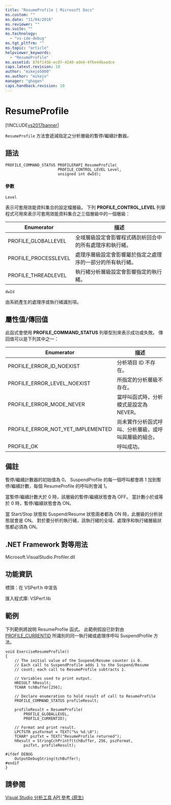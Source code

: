 ```yaml
---
title: "ResumeProfile | Microsoft Docs"
ms.custom: ""
ms.date: "11/04/2016"
ms.reviewer: ""
ms.suite: ""
ms.technology: 
  - "vs-ide-debug"
ms.tgt_pltfrm: ""
ms.topic: "article"
helpviewer_keywords: 
  - "ResumeProfile"
ms.assetid: 876f145b-ec07-4240-ade6-4f6e44baadce
caps.latest.revision: 10
author: "mikejo5000"
ms.author: "mikejo"
manager: "ghogen"
caps.handback.revision: 10
---
```

# ResumeProfile
[!INCLUDE[vs2017banner](../code-quality/includes/vs2017banner.md)]

`ResumeProfile` 方法會遞減指定之分析層級的暫停\/繼續計數器。  
  
## 語法  
  
```  
PROFILE_COMMAND_STATUS PROFILERAPI ResumeProfile(  
                       PROFILE_CONTROL_LEVEL Level,   
                       unsigned int dwId);  
```  
  
#### 參數  
 `Level`  
  
 表示可套用效能資料集合的設定檔層級。  下列 **PROFILE\_CONTROL\_LEVEL** 列舉程式可用來表示可套用效能資料集合之三個層級中的一個層級：  
  
|Enumerator|描述|  
|----------------|--------|  
|PROFILE\_GLOBALLEVEL|全域層級設定會影響程式碼剖析回合中的所有處理序和執行緒。|  
|PROFILE\_PROCESSLEVEL|處理序層級設定會影響屬於指定之處理序的一部分的所有執行緒。|  
|PROFILE\_THREADLEVEL|執行緒分析層級設定會影響指定的執行緒。|  
  
 `dwId`  
  
 由系統產生的處理序或執行緒識別項。  
  
## 屬性值\/傳回值  
 此函式會使用 **PROFILE\_COMMAND\_STATUS** 列舉型別來表示成功或失敗。  傳回值可以是下列其中之一：  
  
|Enumerator|描述|  
|----------------|--------|  
|PROFILE\_ERROR\_ID\_NOEXIST|分析項目 ID 不存在。|  
|PROFILE\_ERROR\_LEVEL\_NOEXIST|所指定的分析層級不存在。|  
|PROFILE\_ERROR\_MODE\_NEVER|當呼叫函式時，分析模式是設定為 NEVER。|  
|PROFILE\_ERROR\_NOT\_YET\_IMPLEMENTED|尚未實作分析函式呼叫、分析層級，或呼叫與層級的組合。|  
|PROFILE\_OK|呼叫成功。|  
  
## 備註  
 暫停\/繼續計數器的初始值為 0。  SuspendProfile 的每一個呼叫都會將 1 加到暫停\/繼續計數，每個 ResumeProfile 的呼叫則會減 1。  
  
 當暫停\/繼續計數大於 0 時，該層級的暫停\/繼續狀態會為 OFF。  當計數小於或等於 0 時，暫停\/繼續狀態會為 ON。  
  
 當 Start\/Stop 狀態和 Suspend\/Resume 狀態兩者都為 ON 時，此層級的分析狀態就會是 ON。  對於要分析的執行緒，該執行緒的全域、處理序和執行緒層級狀態都必須為 ON。  
  
## .NET Framework 對等用法  
 Microsoft.VisualStudio.Profiler.dll  
  
## 功能資訊  
 標頭：在 VSPerf.h 中宣告  
  
 匯入程式庫: VSPerf.lib  
  
## 範例  
 下列範例將說明 ResumeProfile 函式。  此範例假設已針對由 [PROFILE\_CURRENTID](../profiling/profile-currentid.md) 所識別的同一執行緒或處理序呼叫 SuspendProfile 方法。  
  
```  
void ExerciseResumeProfile()  
{  
    // The initial value of the Suspend/Resume counter is 0.   
    // Each call to SuspendProfile adds 1 to the Suspend/Resume   
    // count; each call to ResumeProfile subtracts 1.   
  
    // Variables used to print output.  
    HRESULT hResult;  
    TCHAR tchBuffer[256];  
  
    // Declare enumeration to hold result of call to ResumeProfile  
    PROFILE_COMMAND_STATUS profileResult;  
  
    profileResult = ResumeProfile(  
        PROFILE_GLOBALLEVEL,  
        PROFILE_CURRENTID);  
  
    // Format and print result.  
    LPCTSTR pszFormat = TEXT("%s %d.\0");  
    TCHAR* pszTxt = TEXT("ResumeProfile returned");  
    hResult = StringCchPrintf(tchBuffer, 256, pszFormat,   
        pszTxt, profileResult);  
  
#ifdef DEBUG  
    OutputDebugString(tchBuffer);  
#endif  
}  
```  
  
## 請參閱  
 [Visual Studio 分析工具 API 參考 \(原生\)](../profiling/visual-studio-profiler-api-reference-native.md)
